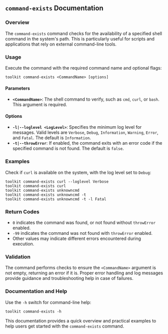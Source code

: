 ## `command-exists` Documentation

### Overview
The `command-exists` command checks for the availability of a specified shell command in the system's path. This is particularly useful for scripts and applications that rely on external command-line tools.

### Usage
Execute the command with the required command name and optional flags:

```
toolkit command-exists <CommandName> [options]
```

#### Parameters
- **`<CommandName>`**: The shell command to verify, such as `cmd`, `curl`, or `bash`. This argument is required.

#### Options
- **`-l|--loglevel <LogLevel>`**: Specifies the minimum log level for messages. Valid levels are `Verbose`, `Debug`, `Information`, `Warning`, `Error`, and `Fatal`. The default is `Information`.
- **`-t|--throwError`**: If enabled, the command exits with an error code if the specified command is not found. The default is `false`.

### Examples
Check if `curl` is available on the system, with the log level set to `Debug`:

```
toolkit command-exists curl --loglevel Verbose
toolkit command-exists curl
toolkit command-exists unknowncmd
toolkit command-exists unknowncmd -t
toolkit command-exists unknowncmd -t -l Fatal
```

### Return Codes
- `0` indicates the command was found, or not found without `throwError` enabled.
- `-99` indicates the command was not found with `throwError` enabled.
- Other values may indicate different errors encountered during execution.

### Validation
The command performs checks to ensure the `<CommandName>` argument is not empty, returning an error if it is. Proper error handling and log messages provide guidance and troubleshooting help in case of failures.

### Documentation and Help
Use the `-h` switch for command-line help:

```
toolkit command-exists -h
```

This documentation provides a quick overview and practical examples to help users get started with the `command-exists` command.
